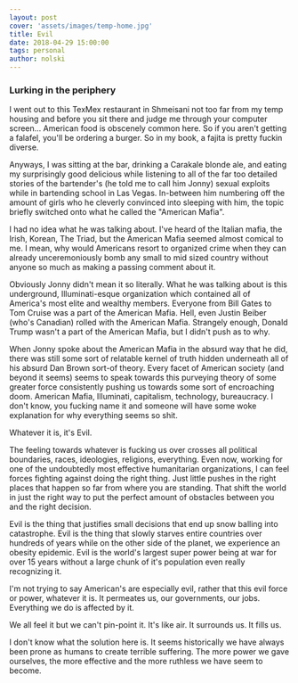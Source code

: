 ```yaml
---
layout: post
cover: 'assets/images/temp-home.jpg'
title: Evil
date: 2018-04-29 15:00:00
tags: personal
author: nolski
---
```



### Lurking in the periphery

I went out to this TexMex restaurant in Shmeisani not too far from my temp
housing and before you sit there and judge me through your computer screen...
American food is obscenely common here. So if you aren't getting a falafel,
you'll be ordering a burger. So in my book, a fajita is pretty fuckin diverse.

Anyways, I was sitting at the bar, drinking a Carakale blonde ale, and eating
my surprisingly good delicious while listening to all of the far too detailed
stories of the bartender's (he told me to call him Jonny) sexual exploits
while in bartending school in Las Vegas. In-between him numbering off the amount
of girls who he cleverly convinced into sleeping with him, the topic briefly
switched onto what he called the "American Mafia".

I had no idea what he was talking about. I've heard of the Italian mafia, the
Irish, Korean, The Triad, but the American Mafia seemed almost comical to me.
I mean, why would Americans resort to organized crime when they can already
unceremoniously bomb any small to mid sized country without anyone so much as
making a passing comment about it.

Obviously Jonny didn't mean it so literally. What he was talking about is this
underground, Illuminati-esque organization which contained all of America's
most elite and wealthy members. Everyone from Bill Gates to Tom Cruise was a
part of the American Mafia. Hell, even Justin Beiber (who's Canadian) rolled
with the American Mafia. Strangely enough, Donald Trump wasn't a part of the
American Mafia, but I didn't push as to why.

When Jonny spoke about the American Mafia in the absurd way that he did, there
was still some sort of relatable kernel of truth hidden underneath all of his
absurd Dan Brown sort-of theory. Every facet of American society (and beyond it
seems) seems to speak towards this purveying theory of some greater force
consistently pushing us towards some sort of encroaching doom. American Mafia,
Illuminati, capitalism, technology, bureaucracy. I don't know, you fucking name
it and someone will have some woke explanation for why everything seems so shit.

Whatever it is, it's Evil.

The feeling towards whatever is fucking us over crosses all political
boundaries, races, ideologies, religions, everything. Even now, working for one
of the undoubtedly most effective humanitarian organizations, I can feel forces
fighting against doing the right thing. Just little pushes in the right places
that happen so far from where you are standing. That shift the world in just
the right way to put the perfect amount of obstacles between you and the right
decision.

Evil is the thing that justifies small decisions that end up snow balling into
catastrophe. Evil is the thing that slowly starves entire countries over
hundreds of years while on the other side of the planet, we experience an
obesity epidemic. Evil is the world's largest super power being at war for over
15 years without a large chunk of it's population even really recognizing it.

I'm not trying to say American's are especially evil, rather that this evil
force or power, whatever it is. It permeates us, our governments, our jobs.
Everything we do is affected by it.

We all feel it but we can't pin-point it. It's like air. It surrounds us. It
fills us.

I don't know what the solution here is. It seems historically we have always
been prone as humans to create terrible suffering. The more power we gave
ourselves, the more effective and the more ruthless we have seem to become.
